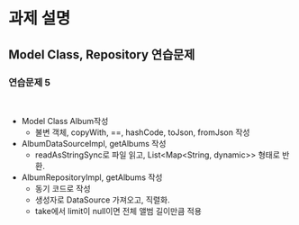 # 과제 설명

## Model Class, Repository 연습문제

### 연습문제 5

<br>

- Model Class Album작성
    - 불변 객체, copyWith, ==, hashCode, toJson, fromJson 작성
- AlbumDataSourceImpl, getAlbums 작성
    - readAsStringSync로 파일 읽고, List<Map<String, dynamic>> 형태로 반환.
- AlbumRepositoryImpl, getAlbums 작성
    - 동기 코드로 작성
    - 생성자로 DataSource 가져오고, 직렬화.
    - take에서 limit이 null이면 전체 앨범 길이만큼 적용